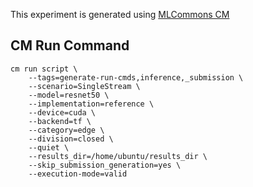 This experiment is generated using [MLCommons CM](https://github.com/mlcommons/ck)
## CM Run Command
```
cm run script \
	--tags=generate-run-cmds,inference,_submission \
	--scenario=SingleStream \
	--model=resnet50 \
	--implementation=reference \
	--device=cuda \
	--backend=tf \
	--category=edge \
	--division=closed \
	--quiet \
	--results_dir=/home/ubuntu/results_dir \
	--skip_submission_generation=yes \
	--execution-mode=valid
```
